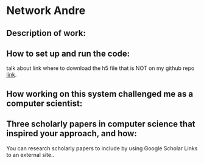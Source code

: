 # Network Andre 




## Description of work:


## How to set up and run the code:

talk about link where to download the h5 file that is NOT on my github repo 
[link](https://github.com/commonsense/conceptnet-numberbatch).


## How working on this system challenged me as a computer scientist:


## Three scholarly papers in computer science that inspired your approach, and how:

  You can research scholarly papers to include by using Google Scholar Links to an external site..




